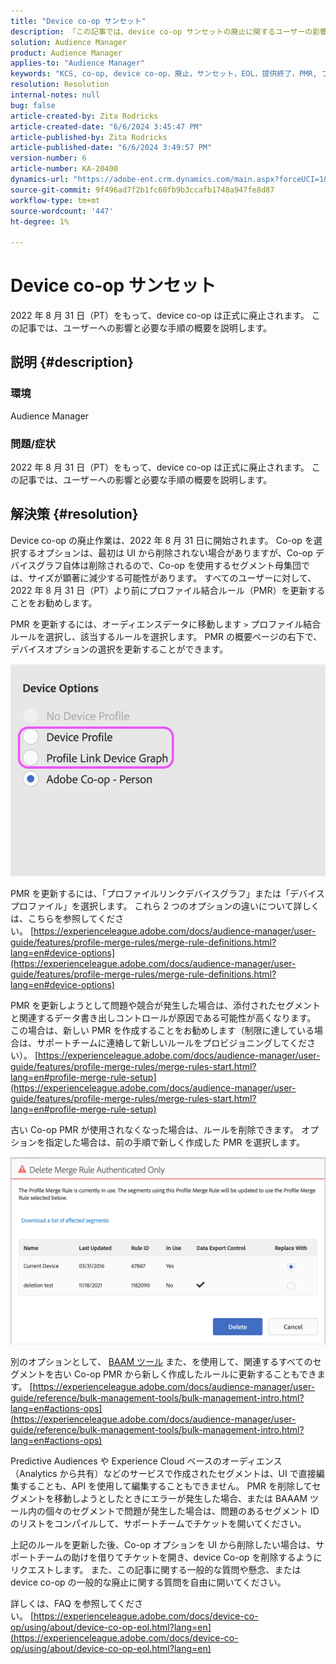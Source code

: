 ```yaml
---
title: "Device co-op サンセット"
description: 「この記事では、device co-op サンセットの廃止に関するユーザーの影響と必要な手順を説明します」
solution: Audience Manager
product: Audience Manager
applies-to: "Audience Manager"
keywords: "KCS, co-op, device co-op，廃止，サンセット，EOL，提供終了，PMR, プロファイル結合ルール，デバイススティッチング，デバイスプロファイル"
resolution: Resolution
internal-notes: null
bug: false
article-created-by: Zita Rodricks
article-created-date: "6/6/2024 3:45:47 PM"
article-published-by: Zita Rodricks
article-published-date: "6/6/2024 3:49:57 PM"
version-number: 6
article-number: KA-20400
dynamics-url: "https://adobe-ent.crm.dynamics.com/main.aspx?forceUCI=1&pagetype=entityrecord&etn=knowledgearticle&id=6d27e0d5-1b24-ef11-840a-000d3a372703"
source-git-commit: 9f496ad7f2b1fc60fb9b3ccafb1748a947fe8d87
workflow-type: tm+mt
source-wordcount: '447'
ht-degree: 1%

---
```


# Device co-op サンセット


2022 年 8 月 31 日（PT）をもって、device co-op は正式に廃止されます。 この記事では、ユーザーへの影響と必要な手順の概要を説明します。

## 説明 {#description}


### 環境

Audience Manager

### 問題/症状

2022 年 8 月 31 日（PT）をもって、device co-op は正式に廃止されます。 この記事では、ユーザーへの影響と必要な手順の概要を説明します。


## 解決策 {#resolution}


Device co-op の廃止作業は、2022 年 8 月 31 日に開始されます。 Co-op を選択するオプションは、最初は UI から削除されない場合がありますが、Co-op デバイスグラフ自体は削除されるので、Co-op を使用するセグメント母集団では、サイズが顕著に減少する可能性があります。 すべてのユーザーに対して、2022 年 8 月 31 日（PT）より前にプロファイル結合ルール（PMR）を更新することをお勧めします。

PMR を更新するには、オーディエンスデータに移動します `>`  プロファイル結合ルールを選択し、該当するルールを選択します。 PMR の概要ページの右下で、デバイスオプションの選択を更新することができます。

![](assets/29cf3d52-d61f-ed11-b83e-0022480868ff.png)

PMR を更新するには、「プロファイルリンクデバイスグラフ」または「デバイスプロファイル」を選択します。 これら 2 つのオプションの違いについて詳しくは、こちらを参照してください。 [https://experienceleague.adobe.com/docs/audience-manager/user-guide/features/profile-merge-rules/merge-rule-definitions.html?lang=en#device-options](https://experienceleague.adobe.com/docs/audience-manager/user-guide/features/profile-merge-rules/merge-rule-definitions.html?lang=en#device-options)

PMR を更新しようとして問題や競合が発生した場合は、添付されたセグメントと関連するデータ書き出しコントロールが原因である可能性が高くなります。 この場合は、新しい PMR を作成することをお勧めします（制限に達している場合は、サポートチームに連絡して新しいルールをプロビジョニングしてください）。 [https://experienceleague.adobe.com/docs/audience-manager/user-guide/features/profile-merge-rules/merge-rules-start.html?lang=en#profile-merge-rule-setup](https://experienceleague.adobe.com/docs/audience-manager/user-guide/features/profile-merge-rules/merge-rules-start.html?lang=en#profile-merge-rule-setup)

古い Co-op PMR が使用されなくなった場合は、ルールを削除できます。 オプションを指定した場合は、前の手順で新しく作成した PMR を選択します。

![](assets/82d7968f-9950-ed11-bba2-0022480868ff.png)

別のオプションとして、 [BAAM ツール](https://experienceleague.adobe.com/docs/audience-manager/user-guide/reference/bulk-management-tools/bulk-management-intro.html?lang=en) また、を使用して、関連するすべてのセグメントを古い Co-op PMR から新しく作成したルールに更新することもできます。 [https://experienceleague.adobe.com/docs/audience-manager/user-guide/reference/bulk-management-tools/bulk-management-intro.html?lang=en#actions-ops](https://experienceleague.adobe.com/docs/audience-manager/user-guide/reference/bulk-management-tools/bulk-management-intro.html?lang=en#actions-ops)

Predictive Audiences や Experience Cloud ベースのオーディエンス（Analytics から共有）などのサービスで作成されたセグメントは、UI で直接編集することも、API を使用して編集することもできません。 PMR を削除してセグメントを移動しようとしたときにエラーが発生した場合、または BAAAM ツール内の個々のセグメントで問題が発生した場合は、問題のあるセグメント ID のリストをコンパイルして、サポートチームでチケットを開いてください。 

上記のルールを更新した後、Co-op オプションを UI から削除したい場合は、サポートチームの助けを借りてチケットを開き、device Co-op を削除するようにリクエストします。 また、この記事に関する一般的な質問や懸念、または device co-op の一般的な廃止に関する質問を自由に開いてください。

詳しくは、FAQ を参照してください。 [https://experienceleague.adobe.com/docs/device-co-op/using/about/device-co-op-eol.html?lang=en](https://experienceleague.adobe.com/docs/device-co-op/using/about/device-co-op-eol.html?lang=en)

